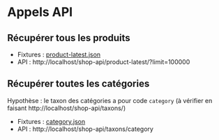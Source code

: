 # Appels API

## Récupérer tous les produits

- Fixtures : [product-latest.json](product-latest.json)
- API : http://localhost/shop-api/product-latest/?limit=100000

## Récupérer toutes les catégories

Hypothèse : le taxon des catégories a pour code `category` (à vérifier en faisant http://localhost/shop-api/taxons/)

- Fixtures : [category.json](category.json)
- API : http://localhost/shop-api/taxons/category

